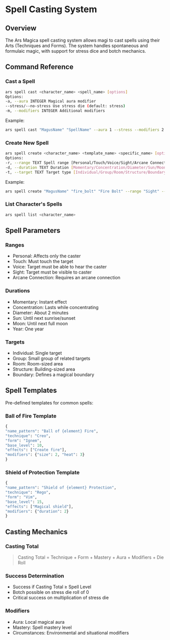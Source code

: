 # Spell Casting System

## Overview
The Ars Magica spell casting system allows magi to cast spells using their Arts (Techniques and Forms). The system handles spontaneous and formulaic magic, with support for stress dice and botch mechanics.

## Command Reference

### Cast a Spell 
```bash
ars spell cast <character_name> <spell_name> [options]
Options:
-a, --aura INTEGER Magical aura modifier
--stress/--no-stress Use stress die (default: stress)
-m, --modifiers INTEGER Additional modifiers
```

Example:
```bash
ars spell cast "MagusName" "SpellName" --aura 1 --stress --modifiers 2
```

### Create New Spell

```bash
ars spell create <character_name> <template_name> <specific_name> [options]
Options:
-r, --range TEXT Spell range [Personal/Touch/Voice/Sight/Arcane Connection]
-d, --duration TEXT Duration [Momentary/Concentration/Diameter/Sun/Moon/Year]
-t, --target TEXT Target type [Individual/Group/Room/Structure/Boundary]
```

Example:
```bash
ars spell create "MagusName" "fire_bolt" "Fire Bolt" --range "Sight" --duration "Momentary" --target "Individual"
```

### List Character's Spells
```bash
ars spell list <character_name>
```


## Spell Parameters

### Ranges
- Personal: Affects only the caster
- Touch: Must touch the target
- Voice: Target must be able to hear the caster
- Sight: Target must be visible to caster
- Arcane Connection: Requires an arcane connection

### Durations
- Momentary: Instant effect
- Concentration: Lasts while concentrating
- Diameter: About 2 minutes
- Sun: Until next sunrise/sunset
- Moon: Until next full moon
- Year: One year

### Targets
- Individual: Single target
- Group: Small group of related targets
- Room: Room-sized area
- Structure: Building-sized area
- Boundary: Defines a magical boundary

## Spell Templates
Pre-defined templates for common spells:

### Ball of Fire Template

```python
{
"name_pattern": "Ball of {element} Fire",
"technique": "Creo",
"form": "Ignem",
"base_level": 10,
"effects": ["Create fire"],
"modifiers": {"size": 2, "heat": 3}
}
```


### Shield of Protection Template

```python
{
"name_pattern": "Shield of {element} Protection",
"technique": "Rego",
"form": "Vim",
"base_level": 15,
"effects": ["Magical shield"],
"modifiers": {"duration": 2}
}
```


## Casting Mechanics

### Casting Total

> Casting Total = Technique + Form + Mastery + Aura + Modifiers + Die Roll


### Success Determination
- Success if Casting Total ≥ Spell Level
- Botch possible on stress die roll of 0
- Critical success on multiplication of stress die

### Modifiers
- Aura: Local magical aura
- Mastery: Spell mastery level
- Circumstances: Environmental and situational modifiers